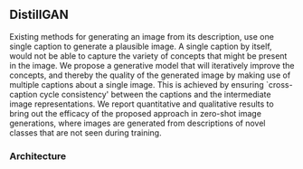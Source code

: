## DistillGAN

Existing methods for generating an image from its description, use one single caption to generate a plausible image. A single caption by itself, would not be able to capture the variety of concepts that might be present in the image.
We propose a generative model that will iteratively improve the concepts, and thereby the quality of the generated image by making use of multiple captions about a single image. This is achieved by ensuring \`cross-caption cycle consistency\' between the captions and the intermediate image representations. 
We report quantitative and qualitative results to bring out the efficacy of the proposed approach in zero-shot image generations, where
images are generated from descriptions of novel classes that are not seen during training.

### Architecture

